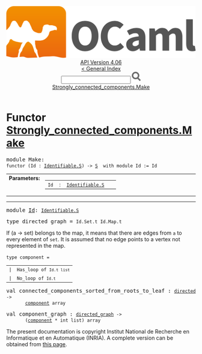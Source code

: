 <!-- ((! set title API !)) ((! set documentation !)) ((! set api !)) ((! set nobreadcrumb !)) -->
<div class="api"><header><nav class="toc brand"><a class="brand" href="https://ocaml.org/"><img src="colour-logo-gray.svg" class="svg" alt="OCaml"></a></nav><nav class="toc"><div class="toc_version"><a href="/docs" id="version-select">API Version 4.06</a></div><a href="index.html">&lt; General Index</a><div class="api_search"><input type="text" name="apisearch" id="api_search" oninput="mySearch(false);" onkeypress="this.oninput();" onclick="this.oninput();" onpaste="this.oninput();">
<img src="search_icon.svg" alt="Search" class="svg" onclick="mySearch(false)"></div>
<div id="search_results"></div><div class="toc_title"><a href="#top">Strongly_connected_components.Make</a></div><ul></ul></nav></header>

<h1>Functor <a href="type_Strongly_connected_components.Make.html">Strongly_connected_components.Make</a></h1>

<pre><span id="MODULEMake"><span class="keyword">module</span> Make</span>: <div class="sig_block"><code class="code"><span class="keyword">functor</span>&nbsp;(</code><code class="code"><span class="constructor">Id</span></code><code class="code">&nbsp;:&nbsp;</code><code class="type"><a href="Identifiable.S.html">Identifiable.S</a></code><code class="code">)&nbsp;<span class="keywordsign">-&gt;</span>&nbsp;</code><code class="type"><a href="Strongly_connected_components.S.html">S</a></code><code class="type">  with module Id := Id</code></div></pre><table border="0" cellpadding="3" width="100%">
<tbody><tr>
<td align="left" valign="top" width="1%%"><b>Parameters: </b></td>
<td>
<table class="paramstable">
<tbody><tr>
<td align="center" valign="top" width="15%">
<code>Id</code></td>
<td align="center" valign="top">:</td>
<td><code class="type"><a href="Identifiable.S.html">Identifiable.S</a></code>
</td></tr></tbody></table>
</td>
</tr>
</tbody></table>
<hr width="100%">

<pre><span id="MODULEId"><span class="keyword">module</span> <a href="Strongly_connected_components.S.Id.html">Id</a></span>: <code class="type"><a href="Identifiable.S.html">Identifiable.S</a></code><code class="type"> </code></pre>
<pre><span id="TYPEdirected_graph"><span class="keyword">type</span> <code class="type"></code>directed_graph</span> = <code class="type">Id.Set.t Id.Map.t</code> </pre>
<div class="info ">
<div class="info-desc">
<p>If (a -&gt; set) belongs to the map, it means that there are edges
      from <code class="code">a</code> to every element of <code class="code">set</code>.  It is assumed that no edge
      points to a vertex not represented in the map.</p>
</div>
</div>


<pre><code><span id="TYPEcomponent"><span class="keyword">type</span> <code class="type"></code>component</span> = </code></pre><table class="typetable">
<tbody><tr>
<td align="left" valign="top">
<code><span class="keyword">|</span></code></td>
<td align="left" valign="top">
<code><span id="TYPEELTcomponent.Has_loop"><span class="constructor">Has_loop</span></span> <span class="keyword">of</span> <code class="type">Id.t list</code></code></td>

</tr>
<tr>
<td align="left" valign="top">
<code><span class="keyword">|</span></code></td>
<td align="left" valign="top">
<code><span id="TYPEELTcomponent.No_loop"><span class="constructor">No_loop</span></span> <span class="keyword">of</span> <code class="type">Id.t</code></code></td>

</tr></tbody></table>



<pre><span id="VALconnected_components_sorted_from_roots_to_leaf"><span class="keyword">val</span> connected_components_sorted_from_roots_to_leaf</span> : <code class="type"><a href="Strongly_connected_components.S.html#TYPEdirected_graph">directed_graph</a> -&gt;<br>       <a href="Strongly_connected_components.S.html#TYPEcomponent">component</a> array</code></pre>
<pre><span id="VALcomponent_graph"><span class="keyword">val</span> component_graph</span> : <code class="type"><a href="Strongly_connected_components.S.html#TYPEdirected_graph">directed_graph</a> -&gt;<br>       (<a href="Strongly_connected_components.S.html#TYPEcomponent">component</a> * int list) array</code></pre><div class="copyright">The present documentation is copyright Institut National de Recherche en Informatique et en Automatique (INRIA). A complete version can be obtained from <a href="http://caml.inria.fr/pub/docs/manual-ocaml/">this page</a>.</div></div>